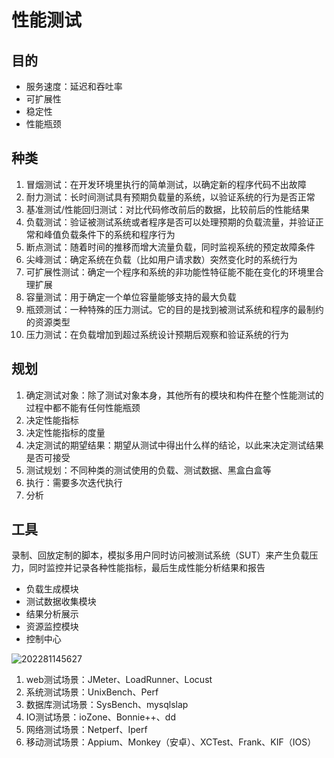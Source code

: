 # 性能测试

## 目的

- 服务速度：延迟和吞吐率
- 可扩展性
- 稳定性
- 性能瓶颈

## 种类

1. 冒烟测试：在开发环境里执行的简单测试，以确定新的程序代码不出故障
2. 耐力测试：长时间测试具有预期负载量的系统，以验证系统的行为是否正常
3. 基准测试/性能回归测试：对比代码修改前后的数据，比较前后的性能结果
4. 负载测试：验证被测试系统或者程序是否可以处理预期的负载流量，并验证正常和峰值负载条件下的系统和程序行为
5. 断点测试：随着时间的推移而增大流量负载，同时监视系统的预定故障条件
6. 尖峰测试：确定系统在负载（比如用户请求数）突然变化时的系统行为
7. 可扩展性测试：确定一个程序和系统的非功能性特征能不能在变化的环境里合理扩展
8. 容量测试：用于确定一个单位容量能够支持的最大负载
9. 瓶颈测试：一种特殊的压力测试。它的目的是找到被测试系统和程序的最制约的资源类型
10. 压力测试：在负载增加到超过系统设计预期后观察和验证系统的行为

## 规划

1. 确定测试对象：除了测试对象本身，其他所有的模块和构件在整个性能测试的过程中都不能有任何性能瓶颈
2. 决定性能指标
3. 决定性能指标的度量
4. 决定测试的期望结果：期望从测试中得出什么样的结论，以此来决定测试结果是否可接受
5. 测试规划：不同种类的测试使用的负载、测试数据、黑盒白盒等
6. 执行：需要多次迭代执行
7. 分析

## 工具

录制、回放定制的脚本，模拟多用户同时访问被测试系统（SUT）来产生负载压力，同时监控并记录各种性能指标，最后生成性能分析结果和报告

- 负载生成模块
- 测试数据收集模块
- 结果分析展示
- 资源监控模块
- 控制中心

![202281145627](/assets/202281145627.webp)

1. web测试场景：JMeter、LoadRunner、Locust
2. 系统测试场景：UnixBench、Perf
3. 数据库测试场景：SysBench、mysqlslap
4. IO测试场景：ioZone、Bonnie++、dd
5. 网络测试场景：Netperf、Iperf
6. 移动测试场景：Appium、Monkey（安卓）、XCTest、Frank、KIF（IOS）

